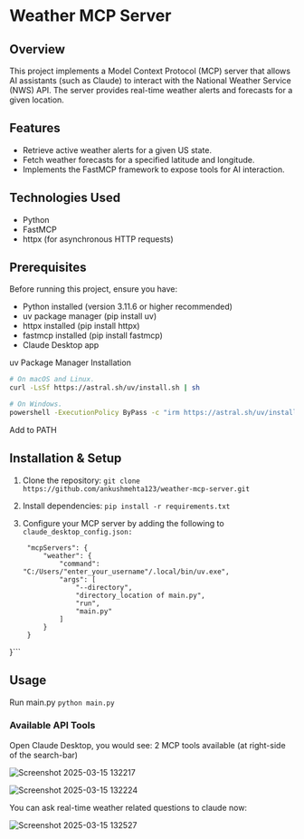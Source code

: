 # Weather MCP Server

## Overview

This project implements a Model Context Protocol (MCP) server that allows AI assistants (such as Claude) to interact with the National Weather Service (NWS) API. The server provides real-time weather alerts and forecasts for a given location.

## Features

- Retrieve active weather alerts for a given US state.
- Fetch weather forecasts for a specified latitude and longitude.
- Implements the FastMCP framework to expose tools for AI interaction.

## Technologies Used

- Python
- FastMCP
- httpx (for asynchronous HTTP requests)

## Prerequisites

Before running this project, ensure you have:

- Python installed (version 3.11.6 or higher recommended)
- uv package manager (pip install uv)
- httpx installed (pip install httpx)
- fastmcp installed (pip install fastmcp)
- Claude Desktop app

uv Package Manager Installation 
```bash
# On macOS and Linux.
curl -LsSf https://astral.sh/uv/install.sh | sh
```

```bash
# On Windows.
powershell -ExecutionPolicy ByPass -c "irm https://astral.sh/uv/install.ps1 | iex"
```
Add to PATH

## Installation & Setup

1. Clone the repository:
   `git clone https://github.com/ankushmehta123/weather-mcp-server.git`

3. Install dependencies:
   `pip install -r requirements.txt`

5. Configure your MCP server by adding the following to
   ```claude_desktop_config.json:```
   ```{
    "mcpServers": {
        "weather": {
            "command": "C:/Users/"enter_your_username"/.local/bin/uv.exe",
            "args": [
                "--directory",
                "directory_location of main.py",
                "run",
                "main.py"
            ]
        }
    }
}```

## Usage

Run main.py
```python main.py```

### Available API Tools

Open Claude Desktop, you would see: 2 MCP tools available (at right-side of the search-bar)

![Screenshot 2025-03-15 132217](https://github.com/user-attachments/assets/d3d2a756-a416-4236-99f8-21884139fc03)

![Screenshot 2025-03-15 132224](https://github.com/user-attachments/assets/459d881b-47c8-4b9a-9ede-a270c21d54e7)


You can ask real-time weather related questions to claude now:

![Screenshot 2025-03-15 132527](https://github.com/user-attachments/assets/dba04376-f3ca-479a-81d8-8671df29d60d)


